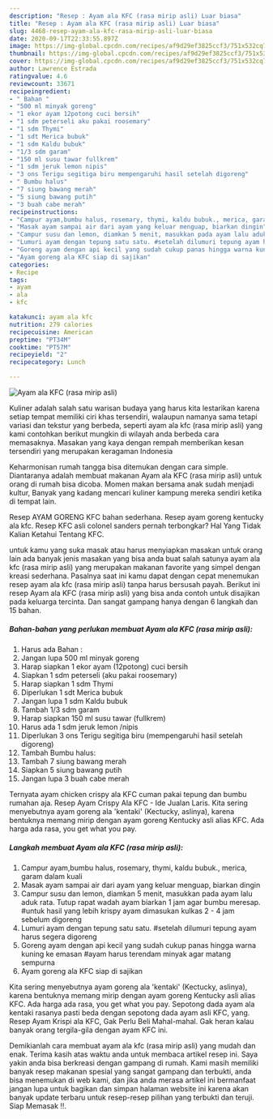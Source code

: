 ```yaml
---
description: "Resep : Ayam ala KFC (rasa mirip asli) Luar biasa"
title: "Resep : Ayam ala KFC (rasa mirip asli) Luar biasa"
slug: 4468-resep-ayam-ala-kfc-rasa-mirip-asli-luar-biasa
date: 2020-09-17T22:33:55.897Z
image: https://img-global.cpcdn.com/recipes/af9d29ef3825ccf3/751x532cq70/ayam-ala-kfc-rasa-mirip-asli-foto-resep-utama.jpg
thumbnail: https://img-global.cpcdn.com/recipes/af9d29ef3825ccf3/751x532cq70/ayam-ala-kfc-rasa-mirip-asli-foto-resep-utama.jpg
cover: https://img-global.cpcdn.com/recipes/af9d29ef3825ccf3/751x532cq70/ayam-ala-kfc-rasa-mirip-asli-foto-resep-utama.jpg
author: Lawrence Estrada
ratingvalue: 4.6
reviewcount: 33671
recipeingredient:
- " Bahan "
- "500 ml minyak goreng"
- "1 ekor ayam 12potong cuci bersih"
- "1 sdm peterseli aku pakai roosemary"
- "1 sdm Thymi"
- "1 sdt Merica bubuk"
- "1 sdm Kaldu bubuk"
- "1/3 sdm garam"
- "150 ml susu tawar fullkrem"
- "1 sdm jeruk lemon nipis"
- "3 ons Terigu segitiga biru mempengaruhi hasil setelah digoreng"
- " Bumbu halus"
- "7 siung bawang merah"
- "5 siung bawang putih"
- "3 buah cabe merah"
recipeinstructions:
- "Campur ayam,bumbu halus, rosemary, thymi, kaldu bubuk., merica, garam dalam kuali"
- "Masak ayam sampai air dari ayam yang keluar menguap, biarkan dingin"
- "Campur susu dan lemon, diamkan 5 menit, masukkan pada ayam lalu aduk rata. Tutup rapat wadah ayam biarkan 1 jam agar bumbu meresap. #untuk hasil yang lebih krispy ayam dimasukan kulkas 2 - 4 jam sebelum digoreng"
- "Lumuri ayam dengan tepung satu satu. #setelah dilumuri tepung ayam harus segera digoreng"
- "Goreng ayam dengan api kecil yang sudah cukup panas hingga warna kuning ke emasan #ayam harus terendam minyak agar matang sempurna"
- "Ayam goreng ala KFC siap di sajikan"
categories:
- Recipe
tags:
- ayam
- ala
- kfc

katakunci: ayam ala kfc 
nutrition: 279 calories
recipecuisine: American
preptime: "PT34M"
cooktime: "PT57M"
recipeyield: "2"
recipecategory: Lunch

---
```



![Ayam ala KFC (rasa mirip asli)](https://img-global.cpcdn.com/recipes/af9d29ef3825ccf3/751x532cq70/ayam-ala-kfc-rasa-mirip-asli-foto-resep-utama.jpg)

Kuliner adalah salah satu warisan budaya yang harus kita lestarikan karena setiap tempat memiliki ciri khas tersendiri, walaupun namanya sama tetapi variasi dan tekstur yang berbeda, seperti ayam ala kfc (rasa mirip asli) yang kami contohkan berikut mungkin di wilayah anda berbeda cara memasaknya. Masakan yang kaya dengan rempah memberikan kesan tersendiri yang merupakan keragaman Indonesia

Keharmonisan rumah tangga bisa ditemukan dengan cara simple. Diantaranya adalah membuat makanan Ayam ala KFC (rasa mirip asli) untuk orang di rumah bisa dicoba. Momen makan bersama anak sudah menjadi kultur, Banyak yang kadang mencari kuliner kampung mereka sendiri ketika di tempat lain.

Resep AYAM GORENG KFC bahan sederhana. Resep ayam goreng kentucky ala kfc. Resep KFC asli colonel sanders pernah terbongkar? Hal Yang Tidak Kalian Ketahui Tentang KFC.

untuk kamu yang suka masak atau harus menyiapkan masakan untuk orang lain ada banyak jenis masakan yang bisa anda buat salah satunya ayam ala kfc (rasa mirip asli) yang merupakan makanan favorite yang simpel dengan kreasi sederhana. Pasalnya saat ini kamu dapat dengan cepat menemukan resep ayam ala kfc (rasa mirip asli) tanpa harus bersusah payah.
Berikut ini resep Ayam ala KFC (rasa mirip asli) yang bisa anda contoh untuk disajikan pada keluarga tercinta. Dan sangat gampang hanya dengan 6 langkah dan 15 bahan.


<!--inarticleads1-->

##### Bahan-bahan yang perlukan membuat Ayam ala KFC (rasa mirip asli):

1. Harus ada  Bahan :
1. Jangan lupa 500 ml minyak goreng
1. Harap siapkan 1 ekor ayam (12potong) cuci bersih
1. Siapkan 1 sdm peterseli (aku pakai roosemary)
1. Harap siapkan 1 sdm Thymi
1. Diperlukan 1 sdt Merica bubuk
1. Jangan lupa 1 sdm Kaldu bubuk
1. Tambah 1/3 sdm garam
1. Harap siapkan 150 ml susu tawar (fullkrem)
1. Harus ada 1 sdm jeruk lemon /nipis
1. Diperlukan 3 ons Terigu segitiga biru (mempengaruhi hasil setelah digoreng)
1. Tambah  Bumbu halus:
1. Tambah 7 siung bawang merah
1. Siapkan 5 siung bawang putih
1. Jangan lupa 3 buah cabe merah


Ternyata ayam chicken crispy ala KFC cuman pakai tepung dan bumbu rumahan aja. Resep Ayam Crispy Ala KFC - Ide Jualan Laris. Kita sering menyebutnya ayam goreng ala &#39;kentaki&#39; (Kectucky, aslinya), karena bentuknya memang mirip dengan ayam goreng Kentucky asli alias KFC. Ada harga ada rasa, you get what you pay. 

<!--inarticleads2-->

##### Langkah membuat  Ayam ala KFC (rasa mirip asli):

1. Campur ayam,bumbu halus, rosemary, thymi, kaldu bubuk., merica, garam dalam kuali
1. Masak ayam sampai air dari ayam yang keluar menguap, biarkan dingin
1. Campur susu dan lemon, diamkan 5 menit, masukkan pada ayam lalu aduk rata. Tutup rapat wadah ayam biarkan 1 jam agar bumbu meresap. #untuk hasil yang lebih krispy ayam dimasukan kulkas 2 - 4 jam sebelum digoreng
1. Lumuri ayam dengan tepung satu satu. #setelah dilumuri tepung ayam harus segera digoreng
1. Goreng ayam dengan api kecil yang sudah cukup panas hingga warna kuning ke emasan #ayam harus terendam minyak agar matang sempurna
1. Ayam goreng ala KFC siap di sajikan


Kita sering menyebutnya ayam goreng ala &#39;kentaki&#39; (Kectucky, aslinya), karena bentuknya memang mirip dengan ayam goreng Kentucky asli alias KFC. Ada harga ada rasa, you get what you pay. Sepotong dada ayam ala kentaki rasanya pasti beda dengan sepotong dada ayam asli KFC, yang. Resep Ayam Krispi ala KFC, Gak Perlu Beli Mahal-mahal. Gak heran kalau banyak orang tergila-gila dengan ayam KFC ini. 

Demikianlah cara membuat ayam ala kfc (rasa mirip asli) yang mudah dan enak. Terima kasih atas waktu anda untuk membaca artikel resep ini. Saya yakin anda bisa berkreasi dengan gampang di rumah. Kami masih memiliki banyak resep makanan spesial yang sangat gampang dan terbukti, anda bisa menemukan di web kami, dan jika anda merasa artikel ini bermanfaat jangan lupa untuk bagikan dan simpan halaman website ini karena akan banyak update terbaru untuk resep-resep pilihan yang terbukti dan teruji. Siap Memasak !!. 
